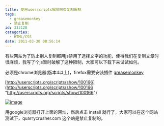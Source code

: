 ```yaml
---
title: 使用userscripts解除网页复制限制
tags:
  - greasemonkey
  - 禁止复制
id: 313128
categories:
  - HTML/CSS
date: 2011-03-30 08:56:14
---
```


有些网站为了防止别人复制都用js禁用了选择文字的功能，使得我们在复制文章时很麻烦，我写了个js暂时破解了这种限制，大家可以下载下来试试如何。

必须是chrome浏览器(版本4以上)，firefox需要安装插件 [greasemonkey](https://addons.mozilla.org/en-US/firefox/addon/greasemonkey/)

[http://userscripts.org/scripts/show/100166](http://userscripts.org/scripts/show/100166 "http://userscripts.org/scripts/show/100166")

[![image](http://www.love4026.org/wp-content/uploads/2011/03/image_thumb1.png "image")](http://www.love4026.org/wp-content/uploads/2011/03/image1.png)

用google浏览器打开上面的网址，然后点击 install 就行了，大家可以在这个网站测试下，quarrycrusher.com 这个站是禁止复制的。